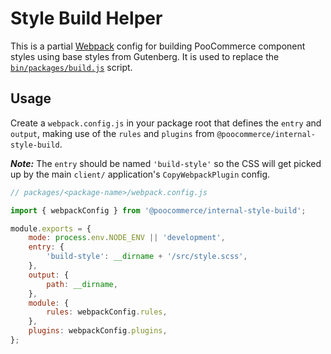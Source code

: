 # Style Build Helper

This is a partial [Webpack](https://webpack.js.org/) config for building PooCommerce component styles using base styles from Gutenberg. It is used to replace the [`bin/packages/build.js`](https://github.com/poocommerce/poocommerce-admin/blob/6859249/bin/packages/build.js) script.


## Usage

Create a `webpack.config.js` in your package root that defines the `entry` and `output`, making use of the `rules` and `plugins` from `@poocommerce/internal-style-build`.

***Note:*** The `entry` should be named `'build-style'` so the CSS will get picked up by the main `client/` application's `CopyWebpackPlugin` config.

```js
// packages/<package-name>/webpack.config.js

import { webpackConfig } from '@poocommerce/internal-style-build';

module.exports = {
	mode: process.env.NODE_ENV || 'development',
	entry: {
		'build-style': __dirname + '/src/style.scss',
	},
	output: {
		path: __dirname,
	},
	module: {
		rules: webpackConfig.rules,
	},
	plugins: webpackConfig.plugins,
};
```
